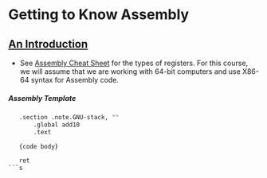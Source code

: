 # Getting to Know Assembly

## [An Introduction](https://ggbaker.ca/295/content/assembly.html)

* See [Assembly Cheat Sheet](https://ggbaker.ca/295/x86.html) for the types of registers.
For this course, we will assume that we are working with 64-bit computers and use X86-64 syntax for Assembly code.

##### Assembly Template
 ```bash
    .section .note.GNU-stack, ""
        .global add10
        .text

    {code body}

    ret
```s